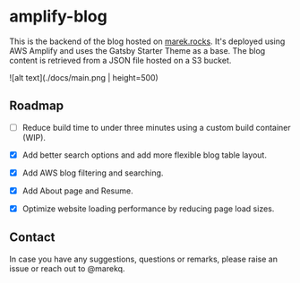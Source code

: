 amplify-blog
============

This is the backend of the blog hosted on [marek.rocks](https://marek.rocks). It's deployed using AWS Amplify and uses the Gatsby Starter Theme as a base. The blog content is retrieved from a JSON file hosted on a S3 bucket.


![alt text](./docs/main.png | height=500)


Roadmap
-------

- [ ] Reduce build time to under three minutes using a custom build container (WIP).
- [X] Add better search options and add more flexible blog table layout.
- [X] Add AWS blog filtering and searching.
- [X] Add About page and Resume.
- [X] Optimize website loading performance by reducing page load sizes.


Contact
-------


In case you have any suggestions, questions or remarks, please raise an issue or reach out to @marekq.

